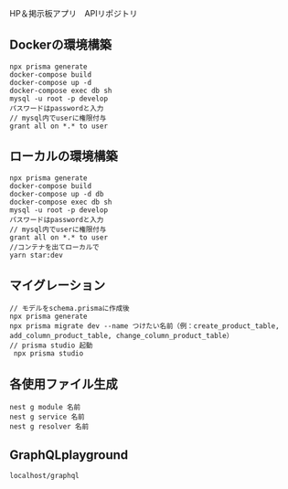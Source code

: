 HP＆掲示板アプリ　APIリポジトリ

## Dockerの環境構築
```
npx prisma generate
docker-compose build
docker-compose up -d
docker-compose exec db sh
mysql -u root -p develop
パスワードはpasswordと入力
// mysql内でuserに権限付与
grant all on *.* to user
```

## ローカルの環境構築
```
npx prisma generate
docker-compose build
docker-compose up -d db
docker-compose exec db sh
mysql -u root -p develop
パスワードはpasswordと入力
// mysql内でuserに権限付与
grant all on *.* to user
//コンテナを出てローカルで
yarn star:dev
```

## マイグレーション

```
// モデルをschema.prismaに作成後
npx prisma generate
npx prisma migrate dev --name つけたい名前（例：create_product_table, add_column_product_table, change_column_product_table）
// prisma studio 起動
 npx prisma studio
```

## 各使用ファイル生成
```
nest g module 名前
nest g service 名前
nest g resolver 名前
```

## GraphQLplayground

```
localhost/graphql
```
